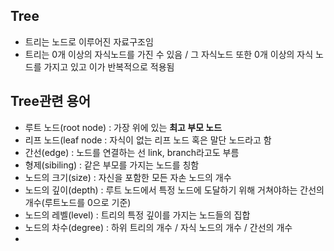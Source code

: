 ## Tree
* 트리는 노드로 이루어진 자료구조임
* 트리는 0개 이상의 자식노드를 가진 수 있음 / 그 자식노드 또한 0개 이상의 자식 노드를 가지고 있고 이가 반복적으로 적용됨


## Tree관련 용어
* 루트 노드(root node) : 가장 위에 있는 **최고 부모 노드**
* 리프 노드(leaf node : 자식이 없는 리프 노드 혹은 말단 노드라고 함
* 간선(edge) : 노드를 연결하는 선 link, branch라고도 부름
* 형제(sibiling) : 같은 부모를 가지는 노드를 칭함
* 노드의 크기(size) : 자신을 포함한 모든 자손 노드의 개수
* 노드의 깊이(depth) : 루트 노드에서 특정 노드에 도달하기 위해 거쳐야하는 간선의 개수(루트노드를 0으로 기준)
* 노드의 레벨(level) : 트리의 특정 깊이를 가지는 노드들의 집합
* 노드의 차수(degree) : 하위 트리의 개수 / 자식 노드의 개수 / 간선의 개수
* 
